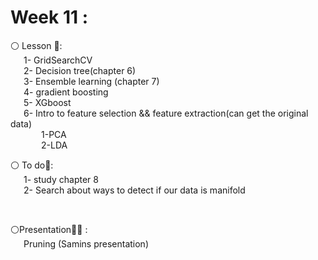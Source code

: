 # Week 11 :

⚪️ Lesson 📖:<br>
&emsp;&ensp;1- GridSearchCV <br>
&emsp;&ensp;2- Decision tree(chapter 6) <br>
&emsp;&ensp;3- Ensemble learning (chapter 7) <br>
&emsp;&ensp;4- gradient boosting <br>
&emsp;&ensp;5- XGboost <br>
&emsp;&ensp;6- Intro to feature selection && feature extraction(can get the original data) <br>
&emsp;&ensp;&emsp;&emsp;1-PCA <br>
&emsp;&ensp;&emsp;&emsp;2-LDA <br>
 

⚪️ To do📝:<br>
&emsp;&ensp;1- study chapter 8 <br>
&emsp;&ensp;2- Search about ways to detect if our data is manifold <br>

<br>

⚪️Presentation🧑‍🏫 : <br>
&emsp;&ensp;Pruning (Samins presentation)<br>